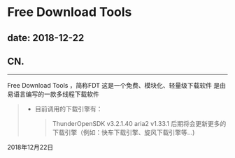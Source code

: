 # Free Download Tools
date: 2018-12-22
---
## CN.
---
Free Download Tools ，简称FDT
这是一个免费、模块化、轻量级下载软件
是由易语言编写的一款多线程下载软件
> * 目前调用的下载引擎有：
>   > ThunderOpenSDK v3.2.1.40
>   > aria2 v1.33.1
> 后期将会更新更多的下载引擎（例如：快车下载引擎、旋风下载引擎等...)

2018年12月22日
